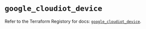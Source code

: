 # `google_cloudiot_device`

Refer to the Terraform Registory for docs: [`google_cloudiot_device`](https://www.terraform.io/docs/providers/google/r/cloudiot_device).
